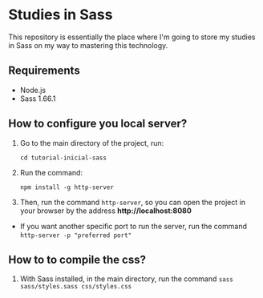 # Studies in Sass
This repository is essentially the place where I'm going to store my studies in Sass on my way to mastering this technology.

## Requirements
- Node.js
- Sass 1.66.1

## How to configure you local server?

1) Go to the main directory of the project, run:

    `cd tutorial-inicial-sass`

2) Run the command:

    `npm install -g http-server`

3) Then, run the command `http-server`, so you can open the project in your browser by the address **http://localhost:8080**

- If you want another specific port to run the server, run the command `http-server -p "preferred port"`

## How to to compile the css?

1) With Sass installed, in the main directory, run the command `sass sass/styles.sass css/styles.css`